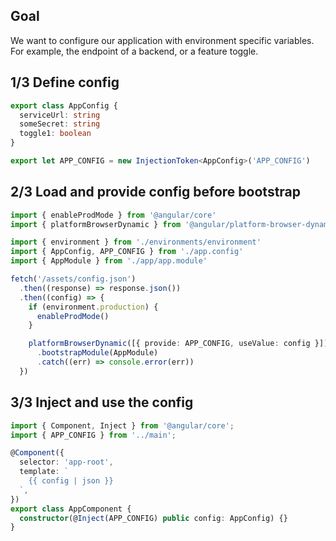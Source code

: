 ## Goal

We want to configure our application with environment specific variables.
For example, the endpoint of a backend, or a feature toggle.

## 1/3 Define config

```ts:app.config.ts
export class AppConfig {
  serviceUrl: string
  someSecret: string
  toggle1: boolean
}

export let APP_CONFIG = new InjectionToken<AppConfig>('APP_CONFIG')
```

## 2/3 Load and provide config before bootstrap

```ts:main.ts
import { enableProdMode } from '@angular/core'
import { platformBrowserDynamic } from '@angular/platform-browser-dynamic'

import { environment } from './environments/environment'
import { AppConfig, APP_CONFIG } from './app.config'
import { AppModule } from './app/app.module'

fetch('/assets/config.json')
  .then((response) => response.json())
  .then((config) => {
    if (environment.production) {
      enableProdMode()
    }

    platformBrowserDynamic([{ provide: APP_CONFIG, useValue: config }])
      .bootstrapModule(AppModule)
      .catch((err) => console.error(err))
  })
```

## 3/3 Inject and use the config

```ts:app.component.ts
import { Component, Inject } from '@angular/core';
import { APP_CONFIG } from '../main';

@Component({
  selector: 'app-root',
  template: `
    {{ config | json }}
  `,
})
export class AppComponent {
  constructor(@Inject(APP_CONFIG) public config: AppConfig) {}
}
```
